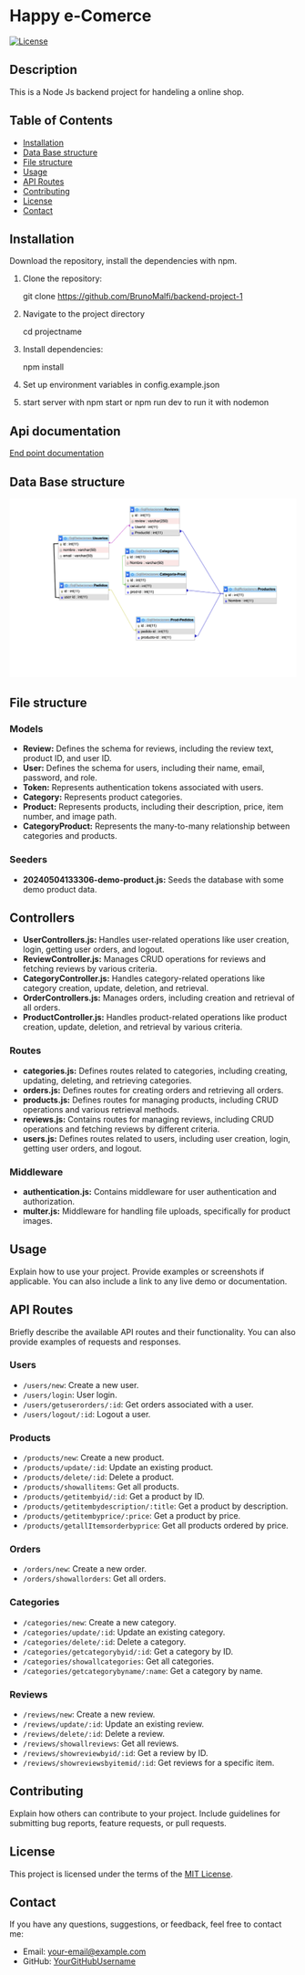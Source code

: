 # Happy e-Comerce

[![License](https://img.shields.io/badge/license-MIT-blue.svg)](LICENSE)

## Description

This is a Node Js backend project for handeling a online shop. 

## Table of Contents

- [Installation](#installation)
- [Data Base structure](#data-base-structure)
- [File structure](#file-structure)
- [Usage](#usage)
- [API Routes](#api-routes)
- [Contributing](#contributing)
- [License](#license)
- [Contact](#contact)
## Installation

Download the repository, install the dependencies with npm.

1. Clone the repository:

    git clone https://github.com/BrunoMalfi/backend-project-1 

2. Navigate to the project directory

    cd projectname
3. Install dependencies:

    npm install
    
4. Set up environment variables in config.example.json

5. start server with npm start or npm run dev to run it with nodemon

## Api documentation
[End point documentation ](https://documenter.getpostman.com/view/34760486/2sA3JJ9hxn#5eb4683a-7ec0-41f2-8e8a-2cae8583e285)
    
## Data Base structure
![foto](./img/tables.png)

##

## File structure
### Models

- **Review:** Defines the schema for reviews, including the review text, product ID, and user ID.
- **User:** Defines the schema for users, including their name, email, password, and role.
- **Token:** Represents authentication tokens associated with users.
- **Category:** Represents product categories.
- **Product:** Represents products, including their description, price, item number, and image path.
- **CategoryProduct:** Represents the many-to-many relationship between categories and products.

### Seeders

- **20240504133306-demo-product.js:** Seeds the database with some demo product data.

## Controllers

- **UserControllers.js:** Handles user-related operations like user creation, login, getting user orders, and logout.
- **ReviewController.js:** Manages CRUD operations for reviews and fetching reviews by various criteria.
- **CategoryController.js:** Handles category-related operations like category creation, update, deletion, and retrieval.
- **OrderControllers.js:** Manages orders, including creation and retrieval of all orders.
- **ProductController.js:** Handles product-related operations like product creation, update, deletion, and retrieval by various criteria.

### Routes

- **categories.js:** Defines routes related to categories, including creating, updating, deleting, and retrieving categories.
- **orders.js:** Defines routes for creating orders and retrieving all orders.
- **products.js:** Defines routes for managing products, including CRUD operations and various retrieval methods.
- **reviews.js:** Contains routes for managing reviews, including CRUD operations and fetching reviews by different criteria.
- **users.js:** Defines routes related to users, including user creation, login, getting user orders, and logout.

### Middleware

- **authentication.js:** Contains middleware for user authentication and authorization.
- **multer.js:** Middleware for handling file uploads, specifically for product images.

## Usage

Explain how to use your project. Provide examples or screenshots if applicable. You can also include a link to any live demo or documentation.

## API Routes

Briefly describe the available API routes and their functionality. You can also provide examples of requests and responses.

### Users

- `/users/new`: Create a new user.
- `/users/login`: User login.
- `/users/getuserorders/:id`: Get orders associated with a user.
- `/users/logout/:id`: Logout a user.

### Products

- `/products/new`: Create a new product.
- `/products/update/:id`: Update an existing product.
- `/products/delete/:id`: Delete a product.
- `/products/showallitems`: Get all products.
- `/products/getitembyid/:id`: Get a product by ID.
- `/products/getitembydescription/:title`: Get a product by description.
- `/products/getitembyprice/:price`: Get a product by price.
- `/products/getallItemsorderbyprice`: Get all products ordered by price.

### Orders

- `/orders/new`: Create a new order.
- `/orders/showallorders`: Get all orders.

### Categories

- `/categories/new`: Create a new category.
- `/categories/update/:id`: Update an existing category.
- `/categories/delete/:id`: Delete a category.
- `/categories/getcategorybyid/:id`: Get a category by ID.
- `/categories/showallcategories`: Get all categories.
- `/categories/getcategorybyname/:name`: Get a category by name.

### Reviews

- `/reviews/new`: Create a new review.
- `/reviews/update/:id`: Update an existing review.
- `/reviews/delete/:id`: Delete a review.
- `/reviews/showallreviews`: Get all reviews.
- `/reviews/showreviewbyid/:id`: Get a review by ID.
- `/reviews/showreviewsbyitemid/:id`: Get reviews for a specific item.

## Contributing

Explain how others can contribute to your project. Include guidelines for submitting bug reports, feature requests, or pull requests.

## License

This project is licensed under the terms of the [MIT License](LICENSE).

## Contact

If you have any questions, suggestions, or feedback, feel free to contact me:

- Email: [your-email@example.com](mailto:your-email@example.com)
- GitHub: [YourGitHubUsername](https://github.com/YourGitHubUsername)